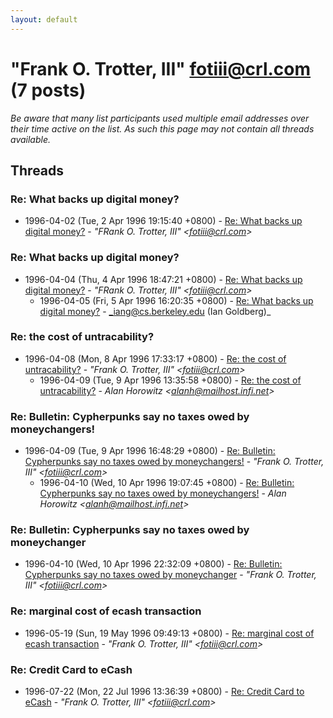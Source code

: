 ```yaml
---
layout: default
---
```


# "Frank O. Trotter, III" <fotiii@crl.com> (7 posts)

_Be aware that many list participants used multiple email addresses over their time active on the list. As such this page may not contain all threads available._

## Threads

### Re: What backs up digital money?
+ 1996-04-02 (Tue, 2 Apr 1996 19:15:40 +0800) - [Re: What backs up digital money?](/archive/1996/04/7088143c35878bf531a57d35e1d235694b5eb0c0e722af50bbd56915b0f5ff92) - _"FRank O. Trotter, III" \<fotiii@crl.com\>_

### Re: What backs up digital money?
+ 1996-04-04 (Thu, 4 Apr 1996 18:47:21 +0800) - [Re: What backs up digital money?](/archive/1996/04/db1c22f8d4badae55c1bb120a3d582ec191fa4854b5d2e9e36089f883cc17538) - _"FRank O. Trotter, III" \<fotiii@crl.com\>_
  + 1996-04-05 (Fri, 5 Apr 1996 16:20:35 +0800) - [Re: What backs up digital money?](/archive/1996/04/df033ed1f7ba7a9019dad60ff8fd318f1d24595011fa175a7e37b97a3dd5dc48) - _iang@cs.berkeley.edu (Ian Goldberg)_

### Re: the cost of untracability?
+ 1996-04-08 (Mon, 8 Apr 1996 17:33:17 +0800) - [Re: the cost of untracability?](/archive/1996/04/2bad9d0cd48da3ecd91db13486c50bda78842076ce3c59d4bc30a54e26f096b2) - _"Frank O. Trotter, III" \<fotiii@crl.com\>_
  + 1996-04-09 (Tue, 9 Apr 1996 13:35:58 +0800) - [Re: the cost of untracability?](/archive/1996/04/f1970a63a3987280189ab12fe4bd57bf875e2b96240b2acc74049ecfb877957e) - _Alan Horowitz \<alanh@mailhost.infi.net\>_

### Re: Bulletin: Cypherpunks say no taxes owed by moneychangers!
+ 1996-04-09 (Tue, 9 Apr 1996 16:48:29 +0800) - [Re: Bulletin: Cypherpunks say no taxes owed by moneychangers!](/archive/1996/04/3a39c87b0bd9f888c7764b1d2e420241e59659be6cf8342beaacacbf9ccc1977) - _"Frank O. Trotter, III" \<fotiii@crl.com\>_
  + 1996-04-10 (Wed, 10 Apr 1996 19:07:45 +0800) - [Re: Bulletin: Cypherpunks say no taxes owed by moneychangers!](/archive/1996/04/40e54f5a7f2f06ec023baef8396d37632de4a93027b52e2fe5e68a0c06a85422) - _Alan Horowitz \<alanh@mailhost.infi.net\>_

### Re: Bulletin: Cypherpunks say no taxes owed by moneychanger
+ 1996-04-10 (Wed, 10 Apr 1996 22:32:09 +0800) - [Re: Bulletin: Cypherpunks say no taxes owed by moneychanger](/archive/1996/04/2f84c985dad901ddb41b9149831abd193b379904ddb1539d963b7a5d74a2cac0) - _"Frank O. Trotter, III" \<fotiii@crl.com\>_

### Re: marginal cost of ecash transaction
+ 1996-05-19 (Sun, 19 May 1996 09:49:13 +0800) - [Re: marginal cost of ecash transaction](/archive/1996/05/d853417deb7c777fe19517d791db2790da0cdb192096318e16da4365ac996be5) - _"Frank O. Trotter, III" \<fotiii@crl.com\>_

### Re: Credit Card to eCash
+ 1996-07-22 (Mon, 22 Jul 1996 13:36:39 +0800) - [Re: Credit Card to eCash](/archive/1996/07/e302e26e850d5654249b80f161f5e80925beb0ba780761910312ae72f060f817) - _"Frank O. Trotter, III" \<fotiii@crl.com\>_

